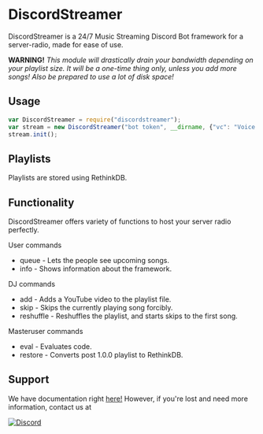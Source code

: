 # DiscordStreamer
DiscordStreamer is a 24/7 Music Streaming Discord Bot framework for a server-radio, made for ease of use.

**WARNING!** *This module will drastically drain your bandwidth depending on your playlist size. It will be a one-time thing only, unless you add more songs! Also be prepared to use a lot of disk space!*
## Usage 
```js
var DiscordStreamer = require("discordstreamer");
var stream = new DiscordStreamer("bot token", __dirname, {"vc": "Voice channel ID", "feed": "Feed text channel ID", "djs": ["Someone's Discord user ID"], "masterUsers": ["Your Discord user ID"]});
stream.init();
```

## Playlists
Playlists are stored using RethinkDB.

## Functionality
DiscordStreamer offers variety of functions to host your server radio perfectly.

User commands
  - queue - Lets the people see upcoming songs.
  - info - Shows information about the framework.

DJ commands
  - add - Adds a YouTube video to the playlist file.
  - skip - Skips the currently playing song forcibly.
  - reshuffle - Reshuffles the playlist, and starts skips to the first song.

Masteruser commands
  - eval - Evaluates code.
  - restore - Converts post 1.0.0 playlist to RethinkDB.

## Support
We have documentation right [here!](https://cernodile.com/docs/DiscordStreamer) However, if you're lost and need more information, contact us at

[![Discord](https://discordapp.com/api/guilds/256444503123034112/widget.png?style=banner2)](https://discord.gg/NQcgJzR)
